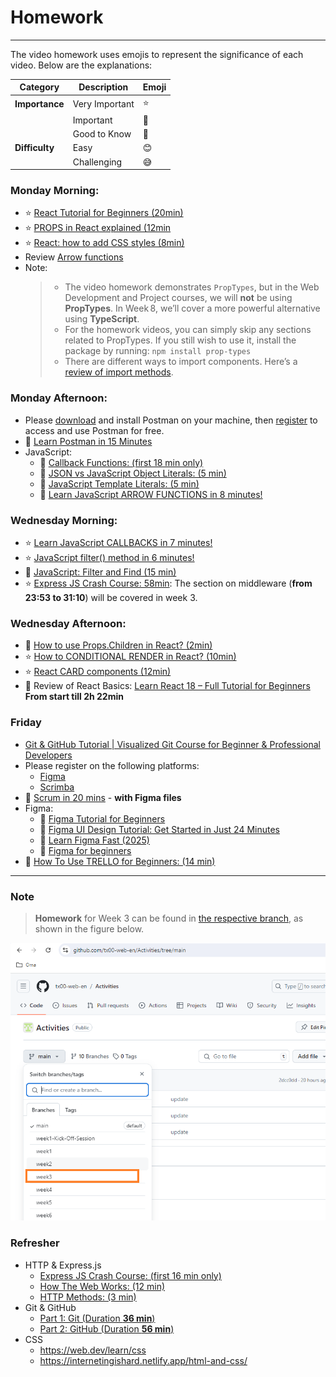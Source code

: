 # Homework
-----

The video homework uses emojis to represent the significance of each video. Below are the explanations:

| **Category**  | **Description**       | **Emoji** |
|---------------|-----------------------|-----------|
| **Importance**| Very Important        | :star:        |
|               | Important             | :bell:        |
|               | Good to Know          | :blue_book:        |
| **Difficulty**| Easy                  | :blush:        |
|               | Challenging           | :sweat_smile:        |

### Monday Morning:

- :star: [React Tutorial for Beginners (20min)](https://www.youtube.com/watch?v=hn80mWvP-9g)
- :star: [PROPS in React explained (12min](https://youtu.be/uvEAvxWvwOs?si=PBoBuzE1HTya-zmu)
- :star: [React: how to add CSS styles (8min)](https://youtu.be/r3SMd0YTSZs?si=9QExkyNxhe9FDRNu)
- Review [Arrow functions](https://youtu.be/fRRRkognpOs?si=8dmlvfquytBVCRNj) 
- Note:
  > - The video homework demonstrates `PropTypes`, but in the Web Development and Project courses, we will **not** be using **PropTypes**. In Week 8, we’ll cover a more powerful alternative using **TypeScript**.  
  > - For the homework videos, you can simply skip any sections related to PropTypes. If you still wish to use it, install the package by running:  `npm install prop-types`
  > - There are different ways to import components. Here’s a [review of import methods](./material/import.md).

### Monday Afternoon: 

- Please [download](https://www.postman.com/downloads/) and install Postman on your machine, then [register](https://www.postman.com/) to access and use Postman for free.
- :bell: [Learn Postman in 15 Minutes]
- JavaScript:
  - :blue_book: [Callback Functions: (first 18 min only)]
  - :bell: [JSON vs JavaScript Object Literals: (5 min)]
  - :bell: [JavaScript Template Literals: (5 min)]
  - :bell: [Learn JavaScript ARROW FUNCTIONS in 8 minutes!](https://www.youtube.com/watch?v=fRRRkognpOs)
 
### Wednesday Morning:

- :star: [Learn JavaScript CALLBACKS in 7 minutes!](https://www.youtube.com/watch?v=i2SPq-nb3NQ)
- :star: [JavaScript filter() method in 6 minutes!](https://youtu.be/VvSEKHKFvpQ?si=zaVlb_PZKYOEquG2)
- :blue_book: [JavaScript: Filter and Find (15 min)](https://youtu.be/KeYxsev737s)
- :star: [Express JS Crash Course: 58min](https://youtu.be/L72fhGm1tfE): The section on middleware (**from 23:53 to 31:10**) will be covered in week 3.

### Wednesday Afternoon:

- :bell: [How to use Props.Children in React? (2min)](https://www.youtube.com/watch?v=JpM9hiQTlAk)
- :star: [How to CONDITIONAL RENDER in React? (10min)](https://youtu.be/XvURBpFxdGw)
- :star: [React CARD components (12min)](https://youtu.be/yYiwxYqQ9vg?si=sq50RKwzhf75eZ6f)
- :blue_book: Review of React Basics: [Learn React 18 – Full Tutorial for Beginners] **From start till 2h 22min**

### Friday

- [Git & GitHub Tutorial | Visualized Git Course for Beginner & Professional Developers](https://www.youtube.com/watch?v=S7XpTAnSDL4)
- Please register on the following platforms:
  - [Figma]
  - [Scrimba]
- :blue_book: [Scrum in 20 mins] - **with Figma files**
- Figma:
  - :bell: [Figma Tutorial for Beginners](https://www.youtube.com/watch?v=ezldKx-jPag)
  - :bell: [Figma UI Design Tutorial: Get Started in Just 24 Minutes]
  - :bell: [Learn Figma Fast (2025)](https://www.youtube.com/watch?v=hdEDKwI46_E)
  - :blue_book: [Figma for beginners](https://www.youtube.com/playlist?list=PLKId0A0XCIbUYx3c_NYn13W9Z_kkIiA2m)
- :blue_book: [How To Use TRELLO for Beginners: (14 min)]

<!-- 
JavaScript tutorial for beginners 🌐 
https://www.youtube.com/playlist?list=PLZPZq0r_RZOO1zkgO4bIdfuLpizCeHYKv
-->

----
### Note

> **Homework** for Week 3 can be found in [the respective branch](https://github.com/tx00-web-en/Learning-Material-And-Tasks/tree/week3), as shown in the figure below.

![](./img/branch3.png)


### Refresher

- HTTP & Express.js
  - [Express JS Crash Course: (first 16 min only)]
  - [How The Web Works: (12 min)]
  - [HTTP Methods: (3 min)] 
- Git & GitHub
  - [Part 1: Git (Duration **36 min**)](https://www.youtube.com/watch?v=hrTQipWp6co)
  - [Part 2: GitHub (Duration **56 min**)](https://www.youtube.com/watch?v=1ibmWyt8hfw)
- CSS
  - https://web.dev/learn/css
  - https://internetingishard.netlify.app/html-and-css/



<!-- Links -->
[Scrimba]:https://scrimba.com/
[Figma]:https://www.figma.com/
[GitHub]:https://github.com/
[Modern JavaScript Tutorial]:https://www.youtube.com/playlist?list=PL4cUxeGkcC9haFPT7J25Q9GRB_ZkFrQAc
[Modern JavaScript From The Beginning (12 Hours)]:https://youtu.be/BI1o2H9z9fo
[Git & GitHub Tutorial for Beginners]:https://www.youtube.com/playlist?list=PL4cUxeGkcC9goXbgTDQ0n_4TBzOO0ocPR
[Introduction to Scrum - 7 Minutes]:https://youtu.be/9TycLR0TqFA
[Scrum in 20 mins]:https://youtu.be/SWDhGSZNF9M
[Figma UI Design Tutorial: Get Started in Just 24 Minutes]:https://youtu.be/FTFaQWZBqQ8
[Callback Functions: (first 18 min only)]:https://youtu.be/QSqc6MMS6Fk
[How The Web Works: (12 min)]:https://youtu.be/hJHvdBlSxug
[HTTP Methods: (3 min)]:https://youtu.be/tkfVQK6UxDI
[JSON vs JavaScript Object Literals: (5 min)]:https://youtu.be/912_cPllMyg
[JavaScript Template Literals: (5 min)]:https://youtu.be/NgF9-pdTDGs
[Express JS Crash Course: (first 16 min only)]:https://youtu.be/L72fhGm1tfE
[How To Use TRELLO for Beginners: (14 min)]:https://youtu.be/6drUzoeHZkg
[How To Use Postman (8min)]:https://youtu.be/wmz1sGZp814
[Learn Postman in 15 Minutes]:https://www.youtube.com/watch?v=ypKHnRmPOUk
[Learn React 18 – Full Tutorial for Beginners]:https://youtu.be/Flbw5BX_AX0?si=Pch8zLMRoSJwQzTQ

